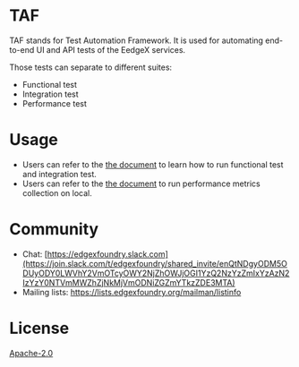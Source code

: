 <!--

 Copyright (C) 2019 Intel Corporation
 Copyright (C) 2019-2020 IOTech Ltd

 SPDX-License-Identifier: Apache-2.0

-->

# TAF

TAF stands for Test Automation Framework.
It is used for automating end-to-end UI and API tests of the EedgeX services.

Those tests can separate to different suites:
- Functional test
- Integration test
- Performance test

# Usage
- Users can refer to the [the document](./docs/edgex-taf.md) to learn how to run functional test and integration test.
- Users can refer to the [the document](./docs/run-performance-metrics-collection-on-local.md) to run performance metrics collection on local.

# Community

- Chat: [https://edgexfoundry.slack.com](https://join.slack.com/t/edgexfoundry/shared_invite/enQtNDgyODM5ODUyODY0LWVhY2VmOTcyOWY2NjZhOWJjOGI1YzQ2NzYzZmIxYzAzN2IzYzY0NTVmMWZhZjNkMjVmODNiZGZmYTkzZDE3MTA)
- Mailing lists: https://lists.edgexfoundry.org/mailman/listinfo

# License

[Apache-2.0](LICENSE)
